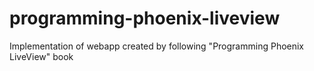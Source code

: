 # programming-phoenix-liveview
Implementation of webapp created by following "Programming Phoenix LiveView" book
